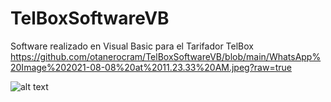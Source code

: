 # TelBoxSoftwareVB
Software realizado en Visual Basic para el Tarifador TelBox
https://github.com/otanerocram/TelBoxSoftwareVB/blob/main/WhatsApp%20Image%202021-08-08%20at%2011.23.33%20AM.jpeg?raw=true

![alt text](https://raw.githubusercontent.com/username/projectname/branch/path/to/img.png)
